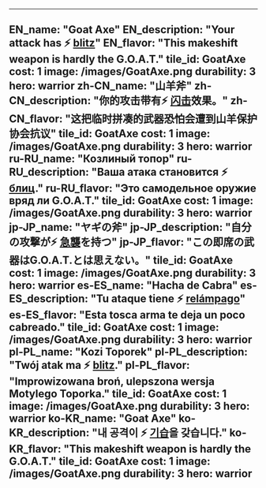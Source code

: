 ---

EN_name: "Goat Axe"
EN_description: "Your attack has ⚡️ <u>blitz</u>"
EN_flavor: "This makeshift weapon is hardly the G.O.A.T."
tile_id: GoatAxe
cost: 1
image: /images/GoatAxe.png
durability: 3
hero: warrior
zh-CN_name: "山羊斧"
zh-CN_description: "你的攻击带有⚡️ <u>闪击</u>效果。"
zh-CN_flavor: "这把临时拼凑的武器恐怕会遭到山羊保护协会抗议"
tile_id: GoatAxe
cost: 1
image: /images/GoatAxe.png
durability: 3
hero: warrior
ru-RU_name: "Козлиный топор"
ru-RU_description: "Ваша атака становится ⚡️ <u>блиц</u>."
ru-RU_flavor: "Это самодельное оружие вряд ли G.O.A.T."
tile_id: GoatAxe
cost: 1
image: /images/GoatAxe.png
durability: 3
hero: warrior
jp-JP_name: "ヤギの斧"
jp-JP_description: "自分の攻撃が⚡️ <u>急襲</u>を持つ"
jp-JP_flavor: "この即席の武器はG.O.A.T.とは思えない。"
tile_id: GoatAxe
cost: 1
image: /images/GoatAxe.png
durability: 3
hero: warrior
es-ES_name: "Hacha de Cabra"
es-ES_description: "Tu ataque tiene ⚡️ <u>relámpago</u>"
es-ES_flavor: "Esta tosca arma te deja un poco cabreado."
tile_id: GoatAxe
cost: 1
image: /images/GoatAxe.png
durability: 3
hero: warrior
pl-PL_name: "Kozi Toporek"
pl-PL_description: "Twój atak ma ⚡️ <u>blitz</u>."
pl-PL_flavor: "Improwizowana broń, ulepszona wersja Motylego Toporka."
tile_id: GoatAxe
cost: 1
image: /images/GoatAxe.png
durability: 3
hero: warrior
ko-KR_name: "Goat Axe"
ko-KR_description: "내 공격이 ⚡️ <u>기습</u>을 갖습니다."
ko-KR_flavor: "This makeshift weapon is hardly the G.O.A.T."
tile_id: GoatAxe
cost: 1
image: /images/GoatAxe.png
durability: 3
hero: warrior
---